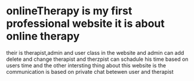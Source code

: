 # onlineTherapy is my first professional website it is  about online therapy
their is therapist,admin and user class in the website  and admin can add delete and change therapist and therzpist can schadule his time based on users time and the other intersting thing about this website is the communication is based on private chat betewen user and therapist
